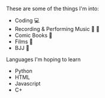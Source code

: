 These are some of the things I'm into:

- Coding :computer:
- Recording & Performing Music :guitar: :microphone:
- Comic Books :open_book:
- Films :movie_camera:
- BJJ :martial_arts_uniform:


Languages I'm hoping to learn
 - Python
 - HTML
 - Javascript
 - C+
